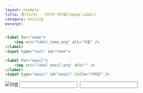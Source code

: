 ```yaml
---
layout: example
title: 폼(form) - 이미지 레이블(Image Label)
category: testing
excerpt:
---
```


```html
<label for="name">
	<img src="label_name.png" alt="이름" />
</label>
<input type="text" id="name">

<label for="email">
	<img src="label_email.png" alt="" />
</label>
<input type="email" id="email" title="이메일" />
```

<label for="name">
	<img src="label_name.png" alt="이름" />
</label>

<input type="text" id="name">

<label for="email">
	<img src="label_email.png" alt="" />
</label>

<input type="email" id="email" title="이메일" />
